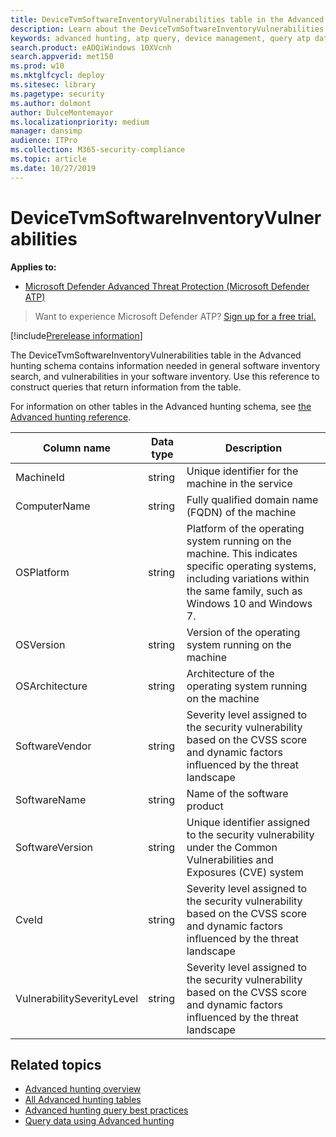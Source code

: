 ```yaml
---
title: DeviceTvmSoftwareInventoryVulnerabilities table in the Advanced hunting schema
description: Learn about the DeviceTvmSoftwareInventoryVulnerabilities table in the Advanced hunting schema, such as operating system platform, version, and architecture, software vendor, name, and version, CVE ID, vulnerability severity, and descriptions
keywords: advanced hunting, atp query, device management, query atp data, query tvm data, query software inventory, query software vulnerability inventory, intellisense, atp telemetry, events, events telemetry, azure log analytics, description, DeviceTvmSoftwareInventoryVulnerabilities
search.product: eADQiWindows 10XVcnh
search.appverid: met150
ms.prod: w10
ms.mktglfcycl: deploy
ms.sitesec: library
ms.pagetype: security
ms.author: dolmont
author: DulceMontemayor
ms.localizationpriority: medium
manager: dansimp
audience: ITPro
ms.collection: M365-security-compliance 
ms.topic: article
ms.date: 10/27/2019
---
```


# DeviceTvmSoftwareInventoryVulnerabilities

**Applies to:**

- [Microsoft Defender Advanced Threat Protection (Microsoft Defender ATP)](https://go.microsoft.com/fwlink/p/?linkid=2069559)

>Want to experience Microsoft Defender ATP? [Sign up for a free trial.](https://www.microsoft.com/en-us/WindowsForBusiness/windows-atp?ocid=docs-wdatp-advancedhuntingref-abovefoldlink)


[!include[Prerelease information](prerelease.md)]

The DeviceTvmSoftwareInventoryVulnerabilities table in the Advanced hunting schema contains information needed in general software inventory search, and vulnerabilities in your software inventory. Use this reference to construct queries that return information from the table.

For information on other tables in the Advanced hunting schema, see [the Advanced hunting reference](advanced-hunting-reference.md).

| Column name | Data type | Description |
|-------------|-----------|-------------|
| MachineId | string | Unique identifier for the machine in the service |
| ComputerName | string | Fully qualified domain name (FQDN) of the machine |
| OSPlatform | string | Platform of the operating system running on the machine. This indicates specific operating systems, including variations within the same family, such as Windows 10 and Windows 7.|
| OSVersion | string | Version of the operating system running on the machine |
| OSArchitecture | string | Architecture of the operating system running on the machine|
| SoftwareVendor | string | Severity level assigned to the security vulnerability based on the CVSS score and dynamic factors influenced by the threat landscape|
| SoftwareName | string | Name of the software product|
|SoftwareVersion | string | Unique identifier assigned to the security vulnerability under the Common Vulnerabilities and Exposures (CVE) system|
| CveId | string | Severity level assigned to the security vulnerability based on the CVSS score and dynamic factors influenced by the threat landscape|
| VulnerabilitySeverityLevel | string | Severity level assigned to the security vulnerability based on the CVSS score and dynamic factors influenced by the threat landscape|



## Related topics

- [Advanced hunting overview](overview-hunting.md)
- [All Advanced hunting tables](advanced-hunting-reference.md)
- [Advanced hunting query best practices](advanced-hunting-best-practices.md)
- [Query data using Advanced hunting](advanced-hunting.md)
